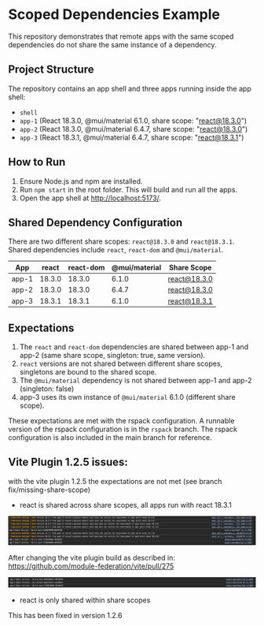 # Scoped Dependencies Example

This repository demonstrates that remote apps with the same scoped dependencies do not share the same instance of a
dependency.

## Project Structure

The repository contains an app shell and three apps running inside the app shell:

- `shell`
- `app-1` (React 18.3.0, @mui/material 6.1.0, share scope: "react@18.3.0")
- `app-2` (React 18.3.0, @mui/material 6.4.7, share scope: "react@18.3.0")
- `app-3` (React 18.3.1, @mui/material 6.4.7, share scope: "react@18.3.1")

## How to Run

1. Ensure Node.js and npm are installed.
2. Run `npm start` in the root folder. This will build and run all the apps.
3. Open the app shell at [http://localhost:5173/](http://localhost:5173/).

## Shared Dependency Configuration

There are two different share scopes: `react@18.3.0` and `react@18.3.1`. Shared dependencies include `react`,
`react-dom` and `@mui/material`.

| App   | react  | react-dom | @mui/material | Share Scope  |
|-------|--------|-----------|---------------|--------------|
| app-1 | 18.3.0 | 18.3.0    | 6.1.0         | react@18.3.0 |
| app-2 | 18.3.0 | 18.3.0    | 6.4.7         | react@18.3.0 |
| app-3 | 18.3.1 | 18.3.1    | 6.1.0         | react@18.3.1 |

## Expectations

1) The `react` and `react-dom` dependencies are shared between app-1 and app-2 (same share scope, singleton: true, same
   version).
2) `react` versions are not shared between different share scopes, singletons are bound to the shared scope.
3) The `@mui/material` dependency is not shared between app-1 and app-2 (singleton: false)
4) app-3 uses its own instance of  `@mui/material` 6.1.0 (different share scope).

These expectations are met with the rspack configuration. A runnable version of the rspack configuration is in the
`rspack` branch. The rspack configuration is also included in the main branch for reference.


## Vite Plugin 1.2.5 issues:

with the vite plugin 1.2.5 the expectations are not met (see branch fix/missing-share-scope)

- react is shared across share scopes, all apps run with react 18.3.1

![vite-plugin-issue.png](img/vite-plugin-issue.png)

After changing the vite plugin build as described in: https://github.com/module-federation/vite/pull/275

![vite-plugin-fix.png](img/vite-plugin-fix.png)

- react is only shared within share scopes

This has been fixed in version 1.2.6


